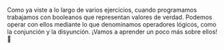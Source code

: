 Como ya viste a lo largo de varios ejercicios, cuando programamos trabajamos con booleanos que representan valores de verdad. Podemos operar con ellos mediante lo que denominamos operadores lógicos, como la conjunción y la disyunción. ¡Vamos a aprender un poco más sobre ellos! :muscle: 